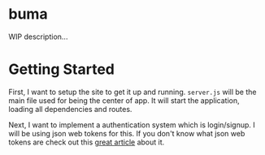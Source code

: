 # buma

WIP description...

# Getting Started

First, I want to setup the site to get it up and running. 
`server.js` will be the main file used for being the center of app. It 
will start the application, loading all dependencies and routes.

Next, I want to implement a authentication system which is login/signup. 
I will be using json web tokens for this. If you don't know what json web 
tokens are check out this [great article](jwt) about it.


[jwt]: https://scotch.io/tutorials/the-ins-and-outs-of-token-based-authentication
